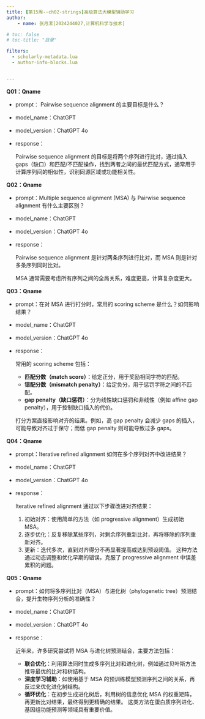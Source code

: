 ```yaml
---
title: [第15周--ch02-strings]高级算法大模型辅助学习
author:
    - name: 张月潆[2024244027,计算机科学与技术]

# toc: false
# toc-title: "目录"

filters:
  - scholarly-metadata.lua
  - author-info-blocks.lua


---
```


**Q01：Qname**

- prompt： Pairwise sequence alignment 的主要目标是什么？

- model_name：ChatGPT

- model_version：ChatGPT 4o

- response：

  Pairwise sequence alignment 的目标是将两个序列进行比对，通过插入 gaps（缺口）和匹配/不匹配操作，找到两者之间的最优匹配方式，通常用于计算序列间的相似性，识别同源区域或功能相关性。

**Q02：Qname**

- prompt：Multiple sequence alignment (MSA) 与 Pairwise sequence alignment 有什么主要区别？

- model_name：ChatGPT

- model_version：ChatGPT 4o

- response：

  Pairwise sequence alignment 是针对两条序列进行比对，而 MSA 则是针对多条序列同时比对。
  
  MSA 通常需要考虑所有序列之间的全局关系，难度更高，计算复杂度更大。

**Q03：Qname**

- prompt：在对 MSA 进行打分时，常用的 scoring scheme 是什么？如何影响结果？

- model_name：ChatGPT

- model_version：ChatGPT 4o

- response：

   常用的 scoring scheme 包括：
   
   - **匹配分数（match score）**：给定正分，用于奖励相同字符的匹配。
   - **错配分数（mismatch penalty）**：给定负分，用于惩罚字符之间的不匹配。
   - **gap penalty（缺口惩罚）**：分为线性缺口惩罚和非线性（例如 affine gap penalty），用于控制缺口插入的代价。
   
   打分方案直接影响对齐的结果。例如，高 gap penalty 会减少 gaps 的插入，可能导致对齐过于保守；而低 gap penalty 则可能导致过多 gaps。

**Q04：Qname**

- prompt：Iterative refined alignment 如何在多个序列对齐中改进结果？

- model_name：ChatGPT

- model_version：ChatGPT 4o

- response：

  Iterative refined alignment 通过以下步骤改进对齐结果：
  
  1. 初始对齐：使用简单的方法（如 progressive alignment）生成初始 MSA。
  2. 逐步优化：反复移除某些序列，对剩余序列重新比对，再将移除的序列重新对齐。
  3. 更新：迭代多次，直到对齐得分不再显著提高或达到预设阈值。
     这种方法通过动态调整和优化早期的错误，克服了 progressive alignment 中误差累积的问题。

**Q05：Qname**

- prompt：如何将多序列比对（MSA）与进化树（phylogenetic tree）预测结合，提升生物序列分析的准确性？

- model_name：ChatGPT

- model_version：ChatGPT 4o

- response： 

  近年来，许多研究尝试将 MSA 与进化树预测结合，主要方法包括：
  
  - **联合优化**：利用算法同时生成多序列比对和进化树，例如通过贝叶斯方法推导最优的比对和树结构。
  - **深度学习辅助**：如使用基于 MSA 的预训练模型预测序列之间的关系，再反过来优化进化树结构。
  - **循环优化**：在初步生成进化树后，利用树的信息优化 MSA 的权重矩阵，再更新比对结果，最终得到更精确的结果。
    这类方法在蛋白质序列进化、基因组功能预测等领域具有重要价值。